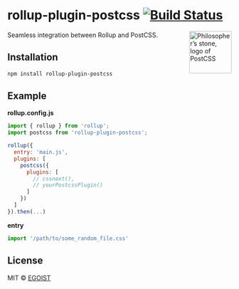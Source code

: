 # rollup-plugin-postcss [![Build Status](https://img.shields.io/circleci/project/egoist/rollup-plugin-postcss/master.svg?style=flat-square)](https://circleci.com/gh/egoist/rollup-plugin-postcss/tree/master)

<img align="right" width="95" height="95"
     title="Philosopher’s stone, logo of PostCSS"
     src="http://postcss.github.io/postcss/logo.svg">

Seamless integration between Rollup and PostCSS.

## Installation

```bash
npm install rollup-plugin-postcss
```

## Example

**rollup.config.js**

```javascript
import { rollup } from 'rollup';
import postcss from 'rollup-plugin-postcss';

rollup({
  entry: 'main.js',
  plugins: [
    postcss({
      plugins: [
        // cssnext(),
        // yourPostcssPlugin()
      ]
    })
  ]
}).then(...)
```

**entry**

```javascript
import '/path/to/some_random_file.css'
```

## License

MIT &copy; [EGOIST](https://github.com/egoist)
